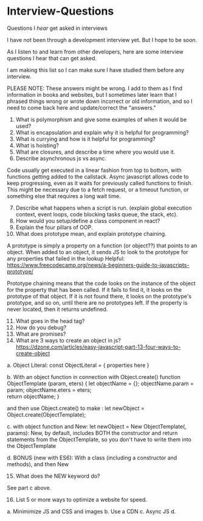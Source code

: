 # Interview-Questions
Questions I *hear* get asked in interviews

I have not been through a development interview yet. But I hope to be soon. 

As I listen to and learn from other developers, here are some interview questions I hear that can get asked.

I am making this list so I can make sure I have studied them before any interview. 

PLEASE NOTE: These answers might be wrong. I add to them as I find information in books and websites, but I sometimes later learn that I phrased things wrong or wrote down incorrect or old information, and so I need to come back here and update/correct the "answers."

1. What is polymorphism and give some examples of when it would be used?
2. What is encapsulation and explain why it is helpful for programming?
3. What is currying and how is it helpful for programming?
4. What is hoisting?
5. What are closures, and describe a time where you would use it.
6. Describe asynchronous js vs async. 

Code usually get executed in a linear fashion from top to bottom, with functions getting added to the callstack. Async javascript allows code to keep progressing, even as it waits for previously called functions to finish. This might be necessary due to a fetch request, or a timeout function, or something else that requires a long wait time.

7. Describe what happens when a script is run. (explain global execution context, event loops, code blocking tasks queue, the stack, etc). 
8. How would you setup/define a class component in react? 
9. Explain the four pillars of OOP. 
10. What does prototype mean, and explain prototype chaining.

A prototype is simply a property on a function (or object??) that points to an object. 
When added to an object, it sends JS to look to the prototype for any properties that failed in the lookup
Helpful: https://www.freecodecamp.org/news/a-beginners-guide-to-javascripts-prototype/ 

Prototype chaining means that the code looks on the instance of the object for the property that has been called. If it fails to find it, it looks on the prototype of that object. If it is not found there, it looks on the prototype's prototype, and so on, until there are no prototypes left. If the property is never located, then it returns undefined. 

11. What goes in the head tag? 
12. How do you debug? 
13. What are promises? 
14. What are 3 ways to create an object in js?
https://dzone.com/articles/easy-javascript-part-13-four-ways-to-create-object 

a. Object Literal:
  const ObjectLiteral = {
    properties here
  }

b. With an object function in connection with Object.create()
  function ObjectTemplate (param, eters) { 
    let objectName = {};
    objectName.param = param;
    objectName.eters = eters;  
    return objectName;
  }
  
   and then use Object.create() to make :
    let newObject = Object.create(ObjectTemplate);
    
  c. with object function and New:
    let newObject = New ObjectTemplate(, params):
    New, by default, includes BOTH the constructor and return statements from the ObjectTemplate, so you don't have to write them into the ObjectTemplate
  
  d. BONUS (new with ES6): With a class (including a constructor and methods), and then New
  
15. What does the NEW keyword do?

See part c above.

16. List 5 or more ways to optimize a website for speed. 

a. Minimimize JS and CSS and images
b. Use a CDN
c. Async JS 
d. 

